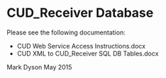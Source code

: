 CUD_Receiver Database
=====================

Please see the following documentation:

* CUD Web Service Access Instructions.docx
* CUD XML to CUD_Receiver SQL DB Tables.docx

Mark Dyson
May 2015
